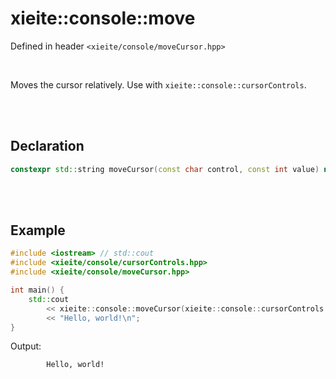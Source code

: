 # xieite::console::move
Defined in header `<xieite/console/moveCursor.hpp>`

<br/>

Moves the cursor relatively. Use with `xieite::console::cursorControls`.

<br/><br/>

## Declaration
```cpp
constexpr std::string moveCursor(const char control, const int value) noexcept;
```

<br/><br/>

## Example
```cpp
#include <iostream> // std::cout
#include <xieite/console/cursorControls.hpp>
#include <xieite/console/moveCursor.hpp>

int main() {
	std::cout
		<< xieite::console::moveCursor(xieite::console::cursorControls::right, 8)
		<< "Hello, world!\n";
}
```
Output:
```
        Hello, world!
```
